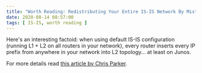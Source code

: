 ```yaml
---
title: "Worth Reading: Redistributing Your Entire IS-IS Network By Mistake"
date: 2020-08-14 08:57:00
tags: [ IS-IS, worth reading ]
---
```

Here's an interesting factoid: when using default IS-IS configuration (running L1 + L2 on all routers in your network), every router inserts every IP prefix from anywhere in your network into L2 topology... at least on Junos. 

For more details read 
[this article by Chris Parker](https://www.networkfuntimes.com/redistributing-your-entire-is-is-network-by-mistake-beware-this-default-behaviour/).